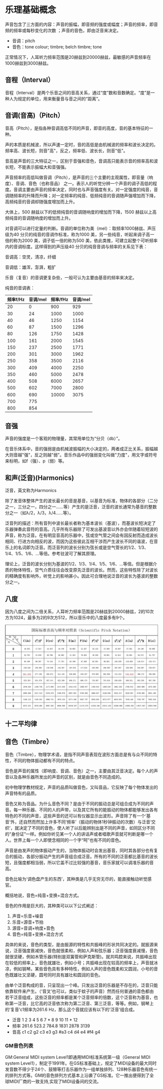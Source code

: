 # 乐理基础概念

声音包含了三方面的内容：声音的振幅，即音频的强度或幅度；声音的频率，即音频的频率或每秒变化的次数 ；声音的音色，即由泛音来决定。

- 音调：pitch
- 音色：tone colour; timbre; belch timbre; tone

正常情况下，人耳听力频率范围是20赫兹到20000赫兹，最敏感的声音频率在1000赫兹到3000赫兹。

## 音程（Interval）

音程（Interval）是两个乐音之间的音高关系，通过“度”数和音数确定。“度”是一种人为规定的单位，用来衡量音与音之间的“距离”。

## 音调(音高)（Pitch）

音高（Pitch），是指各种音调高低不同的声音，即音的高度，音的基本特征的一种。

声的本质是机械波，所以声速一定时，音的高低是由机械波的频率和波长决定的。频率高、波长短，则音"高"，反之，频率低、波长长，则音"低"。

音高是声音的三大特征之一，区别于音强和音色，音调高只能表示音的频率高和波长短，不能表示振幅大和音强强。

声音频率的高低叫做音调（Pitch），是声音的三个主要的主观属性，即音量（响度）、音调、音色（也称音品） 之一。表示人的听觉分辨一个声音的调子高低的程度。音调主要由声音的频率决定，同时也与声音强度有关。对一定强度的纯音，音调随频率的升降而升降；对一定频率的纯音、低频纯音的音调随声强增加而下降，高频纯音的音调却随强度增加而上升。

大体上，500 赫兹以下的低频纯音的音调随响度的增加而下降，1500 赫兹以上高频纯音的音调随响度的增加而上升。

对音调可以进行定量的判断。音调的单位称为美（mel）：取频率1000赫兹、声压级为40 分贝的纯音的音调作标准，称为1000 美，另一些纯音，听起来调子高一倍的称为2000 美，调子低一倍的称为500 美，依此类推，可建立起整个可听频率内的音调标度。这样得到的声压级40 分贝的纯音音调与频率的关系见下表：

音调高：空灵，清凉，纤细

音调低：雄浑，澎湃，粗犷

乐音（复音）的音调更复杂些，一般可认为主要由基音的频率来决定。

纯音的音调表：

| 频率f/Hz | 音调/mel | 频率/fHz | 音调/mel |
|----------|----------|----------|----------|
| 20       | 0        | 900      | 929      |
| 30       | 24       | 1000     | 1000     |
| 40       | 46       | 1250     | 1154     |
| 60       | 87       | 1500     | 1296     |
| 80       | 126      | 1750     | 1428     |
| 100      | 161      | 2000     | 1545     |
| 150      | 237      | 2500     | 1771     |
| 200      | 301      | 3000     | 1962     |
| 250      | 358      | 3500     | 2116     |
| 300      | 409      | 4000     | 2250     |
| 350      | 460      | 5000     | 2478     |
| 400      | 508      | 6000     | 2657     |
| 500      | 602      | 7000     | 2800     |
| 600      | 690      | 10000    | 3075     |
| 700      | 775      |          |          |
| 800      | 854      |          |          |

## 音强

声音的强度是一个客观的物理量，其常用单位为“分贝（db）”。

在音乐体系中，音的强弱是由机械波振幅的大小决定的，两者成正比关系，振幅越大则音越"强"，反之则越"弱"。音乐作品中的强弱变化叫做"力度"，用文字或符号来标明，如f（强）、p（弱）等。

## 和声(泛音)(Harmonics)

泛音，英文称为Harmonics

除了发音体整体产生的波长最长的音是基音，以基音为标准，物体的各部分（二分之一，三分之一，四分之一……等）产生的是泛音，泛音的波长通常为基音的整数分之一（如λ/2，λ/3，λ/4......等）。

泛音列的描述：所有音列中波长最长者称为基本波长（基波），而基波长短决定了乐器弹奏此音符的音高。几乎所有乐器除了可发出基波音以外亦会伴随着较短波的声音，称为泛音。在有明显音高的乐器中，弦或空气管之间会有因反射而造成波长相同、行进方向相反的波，而因为这些彼此互相干涉而产生波长不同的谐波，在音乐上的名词即为泛音。而泛音列的波长分别为弦长或是空气管长的1/2、1/3、1/4、1/5、1/6、...等倍。参考驻波可了解其原理。

理论上，泛音的波长分别为基波的1/2、1/3、1/4、1/5、1/6、...等倍。但是根据介质的物体特性，空气介质往往会改变原先泛音的波长。然而，这些特性除了对波长的精确度有影响外，听觉上的影响甚小。因此可合理地说泛音的波长为基波的整数分之一。

## 八度

因为八度之间为二倍关系，人耳听力频率范围是20赫兹到20000赫兹，2的10次方为1024，最多为2的9次方512，所以音乐中的八度最多有9个。

![基音频率参照表](assets/music-hz.jpeg)

## 十二平均律

## 音色（Timbre）

音色（Timbre），物理学术语，是指不同声音表现在波形方面总是有与众不同的特性，不同的物体振动都有不同的特点。

音色是声音的属性（即响度、音调、音色）之一，主要由其泛音决定。每个人的声音以及各种乐器所发出的声音的区别，就是由音色不同造成的。

初中物理学教材规定，声音的品质叫做音色，又叫音品，它反映了每个物体发出的声音特有的品质。

音色又称为音品。为什么音色不同？是由于不同的振动总是可组合成为不同的声音。每一种乐器、不同的人的声带，以及其它所有的能振动的物体都能够发出各有特色的不同的声音，这些声音的还可以有仪器显示出波形。声音除了有一个‘基音’外，还自然而然加上许多不同‘频率’（振动的物体1秒钟振动的次数）与泛音‘交织’，就决定了不同的音色，使人听了以后能辨别出是不同的声音，如同区分不同的“身份证”一样。例如你听见某一个人的讲话声或者唱歌声音就可判断是哪一个人。世界上每一个人即使念相同的一个字“呵”也有不同的音色。

声音是由发声的物体振动产生的，当物体振动时会发出基音，同时其各部分也有复合的振动，各部分振动产生的声音组合成泛音。所有的不同的泛音都比基音的波长短，且强度都相当弱，所以它盖不过比较强的基音，音乐家就可以调准乐器的音高。

音色比喻为‘调色盘产生的东西’，其种类是几乎无穷无尽的，能直接触动听觉感官。

概括地说，音色=纯音+变换+混合方式。

音色的作用是巨大的，其种类可以以下公式阐述：

1. 声音=乐音+噪音
2. 乐音=源音+节拍
3. 源音=音调+响度+音色
4. 音色=纯音+变换+混合方式

具体的来说，音色的类型，是由振源的特性和共振峰的形状共同决定的。就振源来说，泛音强度衰减快，音色就很柔和，例如人声和弦乐器；泛音强度衰减慢，音色就很坚硬，例如木管乐器(特别是双簧管和萨克斯管)。就共鸣腔来说，共振峰出现在较低的频率上，音色就雄壮，例如小号；共振峰出现在较高的频率上，声音就冰凉，例如钢琴。某些音色具有多种特性，例如人声的音色既柔和又圆润，小号的音色既雄壮又坚硬，圆号同时具有雄壮和圆润的音色。

由单个泛音构成的音，只呈现出一个峰。只发出泛音的乐器是不存在的，泛音只能依靠软件来产生。（‘音叉’也可以，类似于蚊子的声音）然而任何普通的音色都由若干泛音组成，这些泛音的频率都是某个泛音频率的倍数，这个泛音称为基音，也称第一泛音，比它高的泛音依次称为第二泛音、第三泛音，等等。例如，钢琴上的‘复音’c1频率为261.6 Hz，那么这个音就应该有以下的’泛音‘组合成。

- 泛音 1 2 3 4 5 6 7 * 8 9 10 11 * 12
- 频率 261.6 523.2 784.8 1831 2878 3139
- 音高 c1 c2 g2 c3 e3 g3 #a3 c4 d4 e4 #f4 g4

### GM音色列表

GM:General MIDI system Level1即通用MIDI标准系统第一级（General MIDI system Level1），制定于1991年。在GS标准基础上，规定了MIDI设备的最大同时发音数不得少于24个、鼓镲等打击乐器作为一组单独排列、128种乐器音色有统一的排列方式等。GM的音色排列方式基本上沿袭了GS标准。它一推出便得到了全球MIDI厂商的一致支持,实现了MIDI设备间的交流。

